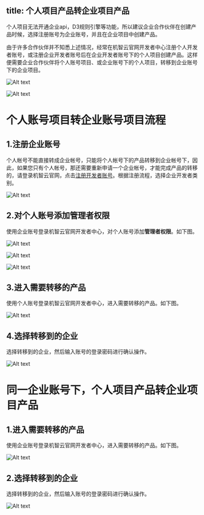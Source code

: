 title: 个人项目产品转企业项目产品
---
个人项目无法开通企业api，D3规则引擎等功能，所以建议企业合作伙伴在创建产品时候，选择注册账号为企业账号，并且在企业项目中创建产品。

由于许多合作伙伴并不知悉上述情况，经常在机智云官网开发者中心注册个人开发者账号，或注册企业开发者账号后在企业开发者账号下的个人项目创建产品。这样便需要企业合作伙伴将个人账号项目、或企业账号下的个人项目，转移到企业账号下的企业项目。

![Alt text](/assets/zh-cn/UserManual/change/1485152062635.png)

![Alt text](/assets/zh-cn/UserManual/change/1485152016476.png)

# 个人账号项目转企业账号项目流程
## 1.注册企业账号
个人帐号不能直接转成企业帐号，只能将个人帐号下的产品转移到企业帐号下，因此，如果您只有个人帐号，那还需要重新申请一个企业帐号，才能完成产品的转移的，请登录机智云官网，点击[注册开发者账号](https://accounts.gizwits.com/zh-cn/register/)。根据注册流程，选择企业开发者类别。

![Alt text](/assets/zh-cn/UserManual/change/1485152225223.png)

## 2.对个人账号添加管理者权限
使用企业账号登录机智云官网开发者中心，对个人账号添加**管理者权限**。如下图。

![Alt text](/assets/zh-cn/UserManual/change/1485152278470.png)

![Alt text](/assets/zh-cn/UserManual/change/1485152287407.png)

![Alt text](/assets/zh-cn/UserManual/change/1485152296748.png)

## 3.进入需要转移的产品
使用个人账号登录机智云官网开发者中心，进入需要转移的产品。如下图。

![Alt text](/assets/zh-cn/UserManual/change/1485152335951.png)

## 4.选择转移到的企业
选择转移到的企业，然后输入账号的登录密码进行确认操作。

![Alt text](/assets/zh-cn/UserManual/change/1485152366722.png)

# 同一企业账号下，个人项目产品转企业项目产品
## 1.进入需要转移的产品
使用企业账号登录机智云官网开发者中心，进入需要转移的产品。如下图。

![Alt text](/assets/zh-cn/UserManual/change/1485152591459.png)

## 2.选择转移到的企业

选择转移到的企业，然后输入账号的登录密码进行确认操作。

![Alt text](/assets/zh-cn/UserManual/change/1485152618894.png)
